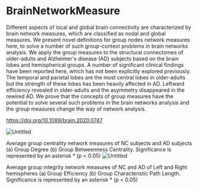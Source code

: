 # BrainNetworkMeasure

Different aspects of local and global brain connectivity are characterized
by brain network measures, which are classified as nodal and global
measures. We present novel definitions for group nodes
network measures here, to solve a number of such group-context
problems in brain networks analysis. We apply the group measures to
the structural connectomes of older-adults and Alzheimer's disease (AD)
subjects based on the brain lobes and hemispherical groups. A number
of significant clinical findings have been reported here, which has not
been explicitly explored previously. The temporal and parietal lobes are
the most central lobes in older-adults but the strength of these lobes has
been heavily affected in AD. Leftward efficiency revealed in older-adults
and the asymmetry disappeared in the rewired AD. We prove that the
concepts of group measures have the potential to solve several such
problems in the brain networks analysis and the group measures change
the way of network analysis.

https://doi.org/10.1089/brain.2020.0747

![Untitled](https://user-images.githubusercontent.com/108366877/178056241-d48f25e6-b300-420a-8e52-188f18bfcc44.png)


Average group centrality network measures of NC subjects and AD subjects (a) Group Degree (b)
Group Betweenness Centrality. Significance is represented by an asterisk * (p < 0.05) 
![Untitled](https://user-images.githubusercontent.com/108366877/178076214-ba52bb25-931c-4de1-b1ef-b8ddb67d7147.png)




Average group integrity network measures of NC and AD of Left and Right hemispheres (a) Group
Efficiency (b) Group Characteristic Path Length. Significance is represented by an asterisk * (p < 0.05) 

